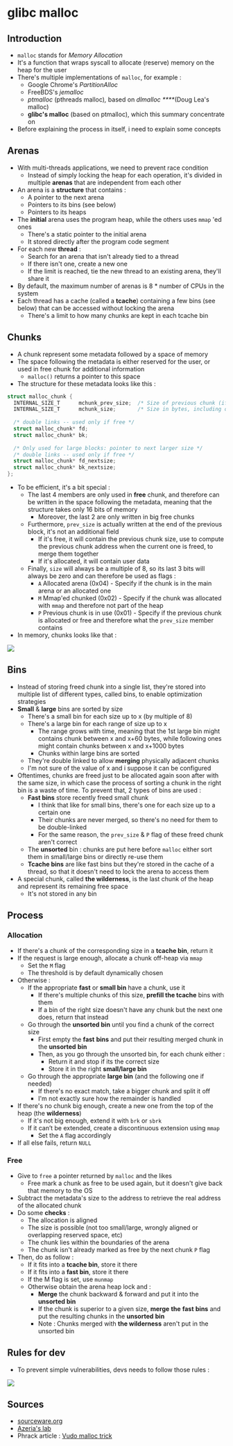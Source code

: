 # glibc malloc

## Introduction

* `malloc` stands for _Memory Allocation_
* It's a function that wraps syscall to allocate \(reserve\) memory on the heap for the user
* There's multiple implementations of `malloc`, for example :
  * Google Chrome's _PartitionAlloc_ 
  * FreeBDS's _jemalloc_
  * _ptmalloc_ \(pthreads malloc\)_,_ based on _dlmalloc ****_\(Doug Lea's malloc\)
  * **glibc's malloc** \(based on ptmalloc\), which this summary concentrate on
* Before explaining the process in itself, i need to explain some concepts

## Arenas

* With multi-threads applications, we need to prevent race condition
  * Instead of simply locking the heap for each operation, it's divided in multiple **arenas** that are independent from each other
* An arena is a **structure** that contains :
  * A pointer to the next arena
  * Pointers to its bins \(see below\)
  * Pointers to its heaps
* The **initial** arena uses the program heap, while the others uses `mmap` 'ed ones
  * There's a static pointer to the initial arena
  * It stored directly after the program code segment
* For each new **thread** :
  * Search for an arena that isn't already tied to a thread
  * If there isn't one, create a new one
  * If the limit is reached, tie the new thread to an existing arena, they'll share it
* By default, the maximum number of arenas is 8 \* number of CPUs in the system
* Each thread has a cache \(called a **tcache**\) containing a few bins \(see below\) that can be accessed without locking the arena
  * There's a limit to how many chunks are kept in each tcache bin

## Chunks

* A chunk represent some metadata followed by a space of memory
* The space following the metadata is either reserved for the user, or used in free chunk for additional information
  * `malloc()` returns a pointer to this space
* The structure for these metadata looks like this :

```c
struct malloc_chunk {
  INTERNAL_SIZE_T      mchunk_prev_size;  /* Size of previous chunk (if free)  */
  INTERNAL_SIZE_T      mchunk_size;       /* Size in bytes, including overhead */
  
  /* double links -- used only if free */
  struct malloc_chunk* fd;
  struct malloc_chunk* bk;
  
  /* Only used for large blocks: pointer to next larger size */
  /* double links -- used only if free */
  struct malloc_chunk* fd_nextsize;
  struct malloc_chunk* bk_nextsize;
};
```

* To be efficient, it's a bit special :
  * The last 4 members are only used in **free** chunk, and therefore can be written in the space following the metadata, meaning that the structure takes only 16 bits of memory 
    * Moreover, the last 2 are only written in big free chunks 
  * Furthermore, `prev_size` is actually written at the end of the previous block, it's not an additional field
    * If it's free, it will contain the previous chunk size, use to compute the previous chunk address when the current one is freed, to merge them together
    * If it's allocated, it will contain user data
  * Finally,  `size` will always be a multiple of 8, so its last 3 bits will always be zero and can therefore be used as flags :
    *  `A` Allocated arena \(0x04\) - Specify if the chunk is in the main arena or an allocated one
    * `M` Mmap'ed chunked \(0x02\) - Specify if the chunk was allocated with `mmap` and therefore not part of the heap
    * `P` Previous chunk is in use \(0x01\) - Specify if the previous chunk is allocated or free and therefore what the `prev_size` member contains
* In memory, chunks looks like that :

![](../../.gitbook/assets/malloc%20%281%29.png)

## Bins

* Instead of storing freed chunk into a single list, they're stored into multiple list of different types, called bins, to enable optimization strategies
* **Small** & **large** bins are sorted by size
  * There's a small bin for each size up to x \(by multiple of 8\)
  * There's a large bin for each range of size up to x
    * The range grows with time, meaning that the 1st large bin might contains chunk between x  and x+60 bytes, while following ones might contain chunks between x and x+1000 bytes
    * Chunks within large bins are sorted
  * They're double linked to allow **merging** physically adjacent chunks
  * I'm not sure of the value of x and i suppose it can be configured
* Oftentimes, chunks are freed just to be allocated again soon after with the same size, in which case the process of sorting a chunk in the right bin is a waste of time. To prevent that, 2 types of bins are used :
  * **Fast bins** store recently freed small chunk
    * I think that like for small bins, there's one for each size up to a certain one
    * Their chunks are never merged, so there's no need for them to be double-linked
    * For the same reason, the `prev_size` & `P` flag of these freed chunk aren't correct
  * The **unsorted** bin : chunks are put here before `malloc` either sort them in small/large bins or directly re-use them
  * **Tcache bins** are like fast bins but they're stored in the cache of a thread, so that it doesn't need to lock the arena to access them
* A special chunk, called **the wilderness**, is the last chunk of the heap and represent its remaining free space
  * It's not stored in any bin

## Process

### Allocation

* If there's a chunk of the corresponding size in a **tcache bin**, return it
* If the request is large enough, allocate a chunk off-heap via `mmap`
  * Set the `M` flag
  * The threshold is by default dynamically chosen
* Otherwise :
  * If the appropriate **fast** or **small bin** have a chunk, use it
    * If there's multiple chunks of this size, **prefill the tcache** bins with them
    * If a bin of the right size doesn't have any chunk but the next one does, return that instead
  * Go through the **unsorted bin** until you find a chunk of the correct size
    * First empty the **fast** **bins** and put their resulting merged chunk in the **unsorted** **bin**
    * Then, as you go through the unsorted bin, for each chunk either : 
      * Return it and stop if its the correct size
      * Store it in the right **small/large bin**
  * Go through the appropriate **large bin** \(and the following one if needed\)
    * If there's no exact match, take a bigger chunk and split it off
    * I'm not exactly sure how the remainder is handled
* If there's no chunk big enough, create a new one from the top of the heap \(the **wilderness**\)
  * If it's not big enough, extend it with `brk` or `sbrk`
  * If it can’t be extended, create a discontinuous extension using `mmap`
    * Set the `A` flag accordingly
* If all else fails, return `NULL`

### Free

* Give to `free` a pointer returned by `malloc` and the likes
  * Free mark a chunk as free to be used again, but it doesn't give back that memory to the OS
* Subtract the metadata's size to the address to retrieve the real address of the allocated chunk
* Do some **checks** :
  * The allocation is aligned
  * The size is possible \(not too small/large, wrongly aligned or overlapping reserved space, etc\)
  * The chunk lies within the boundaries of the arena
  * The chunk isn't already marked as free by the next chunk `P` flag
* Then, do as follow :
  * If it fits into a **tcache bin**, store it there
  * If it fits into a **fast bin**, store it there
  * If the M flag is set, use `munmap`
  * Otherwise obtain the arena heap lock and :
    * **Merge** the chunk backward & forward and put it into the **unsorted bin**
    * If the chunk is superior to a given size, **merge** **the** **fast** **bins** and put the resulting chunks in the **unsorted** **bin**
    * Note : Chunks merged with **the wilderness** aren't put in the unsorted bin

## Rules for dev

* To prevent simple vulnerabilities, devs needs to follow those rules :

![](../../.gitbook/assets/dev_rules.png)

## Sources

* [sourceware.org](https://sourceware.org/glibc/wiki/MallocInternals)
* [Azeria's lab](https://azeria-labs.com/heap-exploitation-part-1-understanding-the-glibc-heap-implementation/)
* Phrack article : [Vudo malloc trick](http://phrack.org/issues/57/8.html#article)


